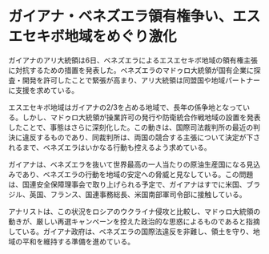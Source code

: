 # ガイアナ・ベネズエラ領有権争い、エスエセキボ地域をめぐり激化

ガイアナのアリ大統領は6日、ベネズエラによるエスエセキボ地域の領有権主張に対抗するための措置を発表した。ベネズエラのマドゥロ大統領が国有企業に探査・開発を許可したことで緊張が高まり、アリ大統領は同盟国や地域パートナーに支援を求めている。

エスエセキボ地域はガイアナの2/3を占める地域で、長年の係争地となっている。しかし、マドゥロ大統領が操業許可の発行や防衛統合作戦地域の設置を発表したことで、事態はさらに深刻化した。この動きは、国際司法裁判所の最近の判決に違反するものであり、同裁判所は、両国の競合する主張について決定が下されるまで、ベネズエラはいかなる行動も控えるよう求めている。

ガイアナは、ベネズエラを抜いて世界最高の一人当たりの原油生産国になる見込みであり、ベネズエラの行動を地域の安定への脅威と見なしている。この問題は、国連安全保障理事会で取り上げられる予定で、ガイアナはすでに米国、ブラジル、英国、フランス、国連事務総長、米国南部軍司令部に接触している。

アナリストは、この状況をロシアのウクライナ侵攻と比較し、マドゥロ大統領の動きが、厳しい再選キャンペーンを控えた政治的な思惑によるものであると指摘している。ガイアナ政府は、ベネズエラの国際法違反を非難し、領土を守り、地域の平和を維持する準備を進めている。
